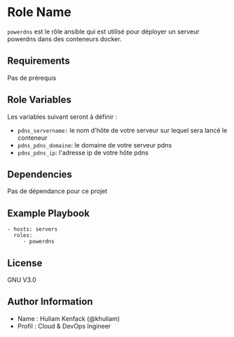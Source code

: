 Role Name
=========

`powerdns` est le rôle ansible qui est utilisé pour déployer un serveur powerdns dans des conteneurs docker.

Requirements
------------

Pas de prérequis

Role Variables
--------------
Les variables suivant seront à définir :

- `pdns_servername:` le nom d'hôte de votre serveur sur lequel sera lancé le conteneur
- `pdns_pdns_domaine`: le domaine de votre serveur pdns
- `pdns_pdns_ip`: l'adresse ip de votre hôte pdns

Dependencies
------------

Pas de dépendance pour ce projet

Example Playbook
----------------
    - hosts: servers
      roles:
         - powerdns
         
License
-------

GNU V3.0

Author Information
------------------

- Name : Huliam Kenfack (@khuliam)
- Profil : Cloud & DevOps Ingineer